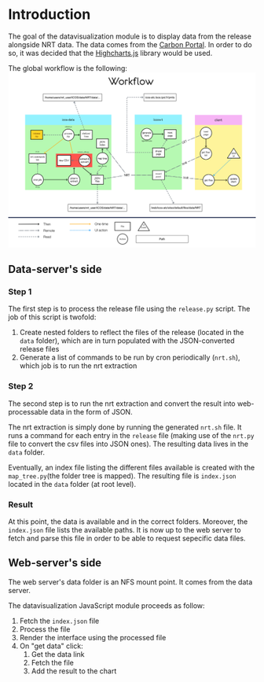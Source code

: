 # Introduction

The goal of the datavisualization module is to display data from the release alongside NRT data. 
The data comes from the [Carbon Portal](https://www.icos-cp.eu/).
In order to do so, it was decided that the [Highcharts.js](https://www.highcharts.com/) library would be used.

The global workflow is the following:
![workflow](img/workflow.png)

## Data-server's side
### Step 1
The first step is to process the release file using the `release.py` script. The job of this script is twofold:

1. Create nested folders to reflect the files of the release (located in the `data` folder), which are in turn populated with the JSON-converted release files
2. Generate a list of commands to be run by cron periodically (`nrt.sh`), which job is to run the nrt extraction

### Step 2
The second step is to run the nrt extraction  and convert the result into web-processable data in the form of JSON. 

The nrt extraction is simply done by running the generated `nrt.sh` file. It runs a command for each entry in the `release` file (making use of the `nrt.py` file to convert the csv files into JSON ones).
The resulting data lives in the `data` folder.

Eventually, an index file listing the different files available is created with the `map_tree.py`(the folder tree is mapped). The resulting file is `index.json` located in the `data` folder (at root level).

### Result
At this point, the data is available and in the correct folders. Moreover, the `index.json` file lists the available paths. It is now up to the web server to fetch and parse this file in order to be able to request sepecific data files.

## Web-server's side

The web server's data folder is an NFS mount point. It comes from the data server.

The datavisualization JavaScript module proceeds as follow:

1. Fetch the `index.json` file
2. Process the file
3. Render the interface using the processed file
4. On "get data" click:
   1. Get the data link
   2. Fetch the file
   3. Add the result to the chart

